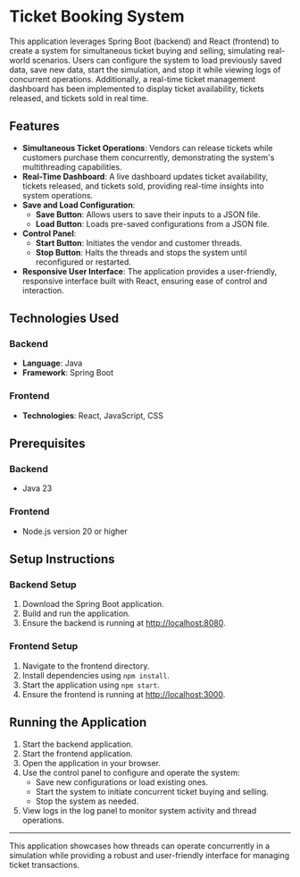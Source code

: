 # Ticket Booking System

This application leverages Spring Boot (backend) and React (frontend) to create a system for simultaneous ticket buying and selling, simulating real-world scenarios. Users can configure the system to load previously saved data, save new data, start the simulation, and stop it while viewing logs of concurrent operations. Additionally, a real-time ticket management dashboard has been implemented to display ticket availability, tickets released, and tickets sold in real time.

## Features

- **Simultaneous Ticket Operations**: Vendors can release tickets while customers purchase them concurrently, demonstrating the system's multithreading capabilities.
- **Real-Time Dashboard**: A live dashboard updates ticket availability, tickets released, and tickets sold, providing real-time insights into system operations.
- **Save and Load Configuration**:
  - **Save Button**: Allows users to save their inputs to a JSON file.
  - **Load Button**: Loads pre-saved configurations from a JSON file.
- **Control Panel**:
  - **Start Button**: Initiates the vendor and customer threads.
  - **Stop Button**: Halts the threads and stops the system until reconfigured or restarted.
- **Responsive User Interface**: The application provides a user-friendly, responsive interface built with React, ensuring ease of control and interaction.

## Technologies Used

### Backend
- **Language**: Java
- **Framework**: Spring Boot

### Frontend
- **Technologies**: React, JavaScript, CSS

## Prerequisites

### Backend
- Java 23

### Frontend
- Node.js version 20 or higher

## Setup Instructions

### Backend Setup
1. Download the Spring Boot application.
2. Build and run the application.
3. Ensure the backend is running at [http://localhost:8080](http://localhost:8080).

### Frontend Setup
1. Navigate to the frontend directory.
2. Install dependencies using `npm install`.
3. Start the application using `npm start`.
4. Ensure the frontend is running at [http://localhost:3000](http://localhost:3000).

## Running the Application

1. Start the backend application.
2. Start the frontend application.
3. Open the application in your browser.
4. Use the control panel to configure and operate the system:
   - Save new configurations or load existing ones.
   - Start the system to initiate concurrent ticket buying and selling.
   - Stop the system as needed.
5. View logs in the log panel to monitor system activity and thread operations.

---

This application showcases how threads can operate concurrently in a simulation while providing a robust and user-friendly interface for managing ticket transactions.

